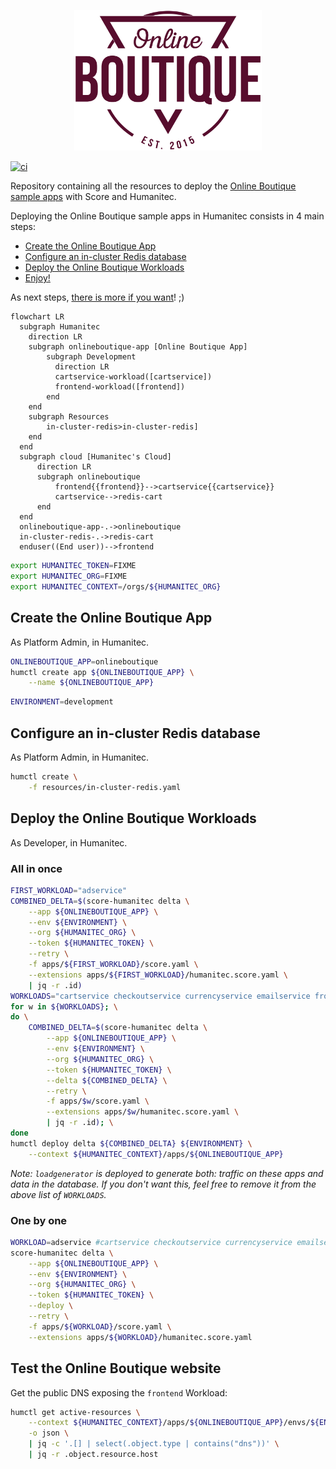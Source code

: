 <p align="center">
<img src="https://github.com/GoogleCloudPlatform/microservices-demo/raw/main/src/frontend/static/icons/Hipster_HeroLogoMaroon.svg" width="300" alt="Online Boutique" />
</p>

[![ci](https://github.com/Humanitec-DemoOrg/onlineboutique-demo/actions/workflows/ci.yaml/badge.svg)](https://github.com/Humanitec-DemoOrg/onlineboutique-demo/actions/workflows/ci.yaml)

Repository containing all the resources to deploy the [Online Boutique sample apps](https://github.com/GoogleCloudPlatform/microservices-demo) with Score and Humanitec.

Deploying the Online Boutique sample apps in Humanitec consists in 4 main steps:
- [Create the Online Boutique App](#create-the-online-boutique-app)
- [Configure an in-cluster Redis database](#configure-an-in-cluster-redis-database)
- [Deploy the Online Boutique Workloads](#deploy-the-online-boutique-workloads)
- [Enjoy!](#test-the-online-boutique-website)

As next steps, [there is more if you want](docs/README.md)! ;)

```mermaid
flowchart LR
  subgraph Humanitec
    direction LR
    subgraph onlineboutique-app [Online Boutique App]
        subgraph Development
          direction LR
          cartservice-workload([cartservice])
          frontend-workload([frontend])
        end
    end
    subgraph Resources
        in-cluster-redis>in-cluster-redis]
    end
  end
  subgraph cloud [Humanitec's Cloud]
      direction LR
      subgraph onlineboutique
          frontend{{frontend}}-->cartservice{{cartservice}}
          cartservice-->redis-cart
      end
  end
  onlineboutique-app-.->onlineboutique
  in-cluster-redis-.->redis-cart
  enduser((End user))-->frontend
```

```bash
export HUMANITEC_TOKEN=FIXME
export HUMANITEC_ORG=FIXME
export HUMANITEC_CONTEXT=/orgs/${HUMANITEC_ORG}
```

## Create the Online Boutique App

As Platform Admin, in Humanitec.

```bash
ONLINEBOUTIQUE_APP=onlineboutique
humctl create app ${ONLINEBOUTIQUE_APP} \
    --name ${ONLINEBOUTIQUE_APP}
```

```bash
ENVIRONMENT=development
```

## Configure an in-cluster Redis database

As Platform Admin, in Humanitec.

```bash
humctl create \
    -f resources/in-cluster-redis.yaml
```

## Deploy the Online Boutique Workloads

As Developer, in Humanitec.

### All in once

```bash
FIRST_WORKLOAD="adservice"
COMBINED_DELTA=$(score-humanitec delta \
    --app ${ONLINEBOUTIQUE_APP} \
    --env ${ENVIRONMENT} \
    --org ${HUMANITEC_ORG} \
    --token ${HUMANITEC_TOKEN} \
    --retry \
    -f apps/${FIRST_WORKLOAD}/score.yaml \
    --extensions apps/${FIRST_WORKLOAD}/humanitec.score.yaml \
    | jq -r .id)
WORKLOADS="cartservice checkoutservice currencyservice emailservice frontend loadgenerator paymentservice productcatalogservice recommendationservice shippingservice"
for w in ${WORKLOADS}; \
do \
    COMBINED_DELTA=$(score-humanitec delta \
        --app ${ONLINEBOUTIQUE_APP} \
        --env ${ENVIRONMENT} \
        --org ${HUMANITEC_ORG} \
        --token ${HUMANITEC_TOKEN} \
        --delta ${COMBINED_DELTA} \
        --retry \
        -f apps/$w/score.yaml \
        --extensions apps/$w/humanitec.score.yaml \
        | jq -r .id); \
done
humctl deploy delta ${COMBINED_DELTA} ${ENVIRONMENT} \
    --context ${HUMANITEC_CONTEXT}/apps/${ONLINEBOUTIQUE_APP}
```
_Note: `loadgenerator` is deployed to generate both: traffic on these apps and data in the database. If you don't want this, feel free to remove it from the above list of `WORKLOADS`._

### One by one

```bash
WORKLOAD=adservice #cartservice checkoutservice currencyservice emailservice frontend loadgenerator paymentservice productcatalogservice recommendationservice shippingservice
score-humanitec delta \
	--app ${ONLINEBOUTIQUE_APP} \
	--env ${ENVIRONMENT} \
	--org ${HUMANITEC_ORG} \
	--token ${HUMANITEC_TOKEN} \
	--deploy \
	--retry \
	-f apps/${WORKLOAD}/score.yaml \
	--extensions apps/${WORKLOAD}/humanitec.score.yaml
```

## Test the Online Boutique website

Get the public DNS exposing the `frontend` Workload:
```bash
humctl get active-resources \
	--context ${HUMANITEC_CONTEXT}/apps/${ONLINEBOUTIQUE_APP}/envs/${ENVIRONMENT} \
	-o json \
	| jq -c '.[] | select(.object.type | contains("dns"))' \
	| jq -r .object.resource.host
```
